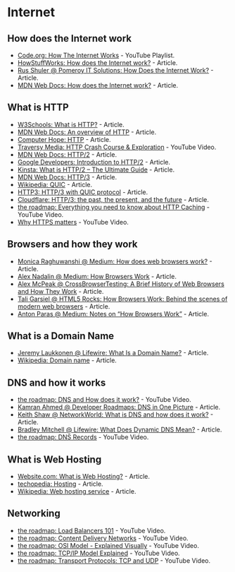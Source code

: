 # Internet

## How does the Internet work

* [Code.org: How The Internet Works](https://www.youtube.com/playlist?list=PLzdnOPI1iJNfMRZm5DDxco3UdsFegvuB7) - YouTube Playlist.
* [HowStuffWorks: How does the Internet work?](https://computer.howstuffworks.com/internet/basics/internet.htm) - Article.
* [Rus Shuler @ Pomeroy IT Solutions: How Does the Internet Work?](https://web.stanford.edu/class/msande91si/www-spr04/readings/week1/InternetWhitepaper.htm) - Article.
* [MDN Web Docs: How does the Internet work?](https://developer.mozilla.org/en-US/docs/Learn/Common_questions/How_does_the_Internet_work) - Article.

## What is HTTP

* [W3Schools: What is HTTP?](https://www.w3schools.com/whatis/whatis_http.asp) - Article.
* [MDN Web Docs: An overview of HTTP](https://developer.mozilla.org/en-US/docs/Web/HTTP/Overview) - Article.
* [Computer Hope: HTTP](https://www.computerhope.com/jargon/h/http.htm) - Article.
* [Traversy Media: HTTP Crash Course & Exploration](https://youtu.be/iYM2zFP3Zn0) - YouTube Video.
* [MDN Web Docs: HTTP/2](https://developer.mozilla.org/en-US/docs/Glossary/HTTP_2) - Article.
* [Google Developers: Introduction to HTTP/2](https://developers.google.com/web/fundamentals/performance/http2) - Article.
* [Kinsta: What is HTTP/2 – The Ultimate Guide](https://kinsta.com/learn/what-is-http2/) - Article.
* [MDN Web Docs: HTTP/3](https://developer.mozilla.org/en-US/docs/Glossary/HTTP_3) - Article.
* [Wikipedia: QUIC](https://en.wikipedia.org/wiki/QUIC) - Article.
* [HTTP3: HTTP/3 with QUIC protocol](https://http3.net/) - Article.
* [Cloudflare: HTTP/3: the past, the present, and the future](https://blog.cloudflare.com/http3-the-past-present-and-future/) - Article.
* [the roadmap: Everything you need to know about HTTP Caching](https://youtu.be/HiBDZgTNpXY) - YouTube Video.
* [Why HTTPS matters](https://web.dev/why-https-matters/) - YouTube Video.

## Browsers and how they work

* [Monica Raghuwanshi @ Medium: How does web browsers work?](https://medium.com/@monica1109/how-does-web-browsers-work-c95ad628a509) - Article.
* [Alex Nadalin @ Medium: How Browsers Work](https://medium.com/free-code-camp/web-application-security-understanding-the-browser-5305ed2f1dac) - Article.
* [Alex McPeak @ CrossBrowserTesting: A Brief History of Web Browsers and How They Work](https://crossbrowsertesting.com/blog/test-automation/history-of-web-browsers/) - Article.
* [Tali Garsiel @ HTML5 Rocks: How Browsers Work: Behind the scenes of modern web browsers](https://www.html5rocks.com/en/tutorials/internals/howbrowserswork/) - Article.
* [Anton Paras @ Medium: Notes on “How Browsers Work”](https://codeburst.io/how-browsers-work-6350a4234634) - Article.

## What is a Domain Name

* [Jeremy Laukkonen @ Lifewire: What Is a Domain Name?](https://www.lifewire.com/what-is-a-domain-name-2483189) - Article.
* [Wikipedia: Domain name](https://en.wikipedia.org/wiki/Domain_name) - Article.

## DNS and how it works

* [the roadmap: DNS and How does it work?](https://youtu.be/Wj0od2ag5sk) - YouTube Video.
* [Kamran Ahmed @ Developer Roadmaps: DNS in One Picture](https://roadmap.sh/guides/dns-in-one-picture) - Article.
* [Keith Shaw @ NetworkWorld: What is DNS and how does it work?](https://www.networkworld.com/article/3268449/what-is-dns-and-how-does-it-work.html) - Article.
* [Bradley Mitchell @ Lifewire: What Does Dynamic DNS Mean?](https://www.lifewire.com/definition-of-dynamic-dns-816294) - Article.
* [the roadmap: DNS Records](https://youtu.be/7lxgpKh_fRY) - YouTube Video.

## What is Web Hosting

* [Website.com: What is Web Hosting?](https://www.website.com/beginnerguide/webhosting/6/1/what-is-web-hosting) - Article.
* [techopedia: Hosting](https://www.techopedia.com/definition/29023/web-hosting) - Article.
* [Wikipedia: Web hosting service](https://en.wikipedia.org/wiki/Web_hosting_service) - Article.

## Networking

* [the roadmap: Load Balancers 101](https://youtu.be/galcDRNd5Ow) - YouTube Video.
* [the roadmap: Content Delivery Networks](https://youtu.be/6DXEPcXKQNY) - YouTube Video.
* [the roadmap: OSI Model - Explained Visually](https://youtu.be/dV8mjZd1OtU) - YouTube Video.
* [the roadmap: TCP/IP Model Explained](https://youtu.be/F5rni9fr1yE) - YouTube Video.
* [the roadmap: Transport Protocols: TCP and UDP](https://youtu.be/37AFBZv4_6Y) - YouTube Video.
